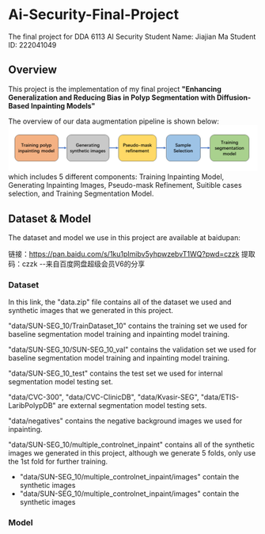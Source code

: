 # Ai-Security-Final-Project
The final project for DDA 6113 AI Security
Student Name: Jiajian Ma
Student ID: 222041049

## Overview
This project is the implementation of my final project **"Enhancing Generalization and Reducing Bias in Polyp
Segmentation with Diffusion-Based Inpainting Models"**

The overview of our data augmentation pipeline is shown below:
![image](https://github.com/497662892/Ai-Security-Final-Project/blob/main/imgs/pipeline.png)
which includes 5 different components: Training Inpainting Model, Generating Inpainting Images, Pseudo-mask Refinement, Suitible cases selection, and Training Segmentation Model.

## Dataset & Model
The dataset and model we use in this project are available at baidupan:

链接：https://pan.baidu.com/s/1ku1pImibv5yhpwzebvT1WQ?pwd=czzk 
提取码：czzk 
--来自百度网盘超级会员V6的分享

### Dataset
In this link, the "data.zip" file contains all of the dataset we used and synthetic images that we generated in this project.

"data/SUN-SEG_10/TrainDataset_10" contains the training set we used for baseline segmentation model training and inpainting model training.

"data/SUN-SEG_10/SUN-SEG_10_val" contains the validation set we used for baseline segmentation model training and inpainting model training.

"data/SUN-SEG_10_test" contains the test set we used for internal segmentation model testing set.

"data/CVC-300", "data/CVC-ClinicDB", "data/Kvasir-SEG", "data/ETIS-LaribPolypDB" are external segmentation model testing sets.

"data/negatives" contains the negative background images we used for inpainting.

"data/SUN-SEG_10/multiple_controlnet_inpaint" contains all of the synthetic images we generated in this project, although we 
generate 5 folds, only use the 1st fold for further training. 
- "data/SUN-SEG_10/multiple_controlnet_inpaint/images" contain the synthetic images
- "data/SUN-SEG_10/multiple_controlnet_inpaint/images" contain the synthetic images

### Model